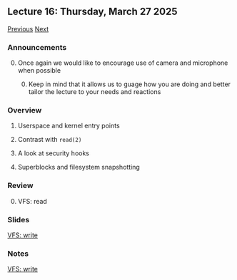 ## Lecture 16: Thursday, March 27 2025

[Previous](/course/spring2025-utsa/lectures/L15) [Next](/course/spring2025-utsa/lectures/L17)

### Announcements

0. Once again we would like to encourage use of camera and microphone when possible

    0. Keep in mind that it allows us to guage how you are doing and better tailor the lecture to your needs and reactions

### Overview

1. Userspace and kernel entry points

1. Contrast with `read(2)`

1. A look at security hooks

1. Superblocks and filesystem snapshotting

### Review

0. VFS: read

### Slides

[VFS: write](/slides/write.html)

### Notes

[VFS: write](/slides/write.md)
